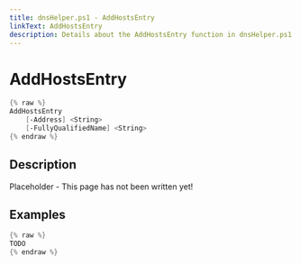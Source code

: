 ```yaml
---
title: dnsHelper.ps1 - AddHostsEntry
linkText: AddHostsEntry
description: Details about the AddHostsEntry function in dnsHelper.ps1 helper script
---
```


# AddHostsEntry

```PowerShell
{% raw %}
AddHostsEntry
    [-Address] <String>
    [-FullyQualifiedName] <String>
{% endraw %}
```

## Description

Placeholder - This page has not been written yet!

## Examples

```PowerShell
{% raw %}
TODO
{% endraw %}
```
